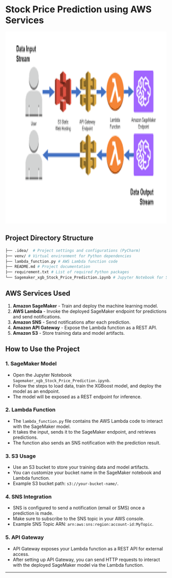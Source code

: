 # Stock Price Prediction using AWS Services


<img src="endpoint.png" alt="AWS Sagemaker Endpoint" width="800" height="600" />

## Project Directory Structure

```bash
├── .idea/  # Project settings and configurations (PyCharm)
├── venv/ # Virtual environment for Python dependencies
├── lambda_function.py # AWS Lambda function code 
├── README.md # Project documentation 
├── requirement.txt # List of required Python packages
└── Sagemaker_xgb_Stock_Price_Prediction.ipynb # Jupyter Notebook for SageMaker model training and deployment
``` 

## AWS Services Used
1. **Amazon SageMaker** - Train and deploy the machine learning model.
2. **AWS Lambda** - Invoke the deployed SageMaker endpoint for predictions and send notifications.
3. **Amazon SNS** - Send notifications after each prediction.
4. **Amazon API Gateway** - Expose the Lambda function as a REST API.
5. **Amazon S3** - Store training data and model artifacts.


## How to Use the Project

### 1. SageMaker Model
- Open the Jupyter Notebook `Sagemaker_xgb_Stock_Price_Prediction.ipynb`.
- Follow the steps to load data, train the XGBoost model, and deploy the model as an endpoint.
- The model will be exposed as a REST endpoint for inference.

### 2. Lambda Function
- The `lambda_function.py` file contains the AWS Lambda code to interact with the SageMaker model.
- It takes the input, sends it to the SageMaker endpoint, and retrieves predictions.
- The function also sends an SNS notification with the prediction result.

### 3. S3 Usage
- Use an S3 bucket to store your training data and model artifacts.
- You can customize your bucket name in the SageMaker notebook and Lambda function.
- Example S3 bucket path: `s3://your-bucket-name/`.

### 4. SNS Integration
- SNS is configured to send a notification (email or SMS) once a prediction is made.
- Make sure to subscribe to the SNS topic in your AWS console.
- Example SNS Topic ARN: `arn:aws:sns:region:account-id:MyTopic`.

### 5. API Gateway
- API Gateway exposes your Lambda function as a REST API for external access.
- After setting up API Gateway, you can send HTTP requests to interact with the deployed SageMaker model via the Lambda function.

---
